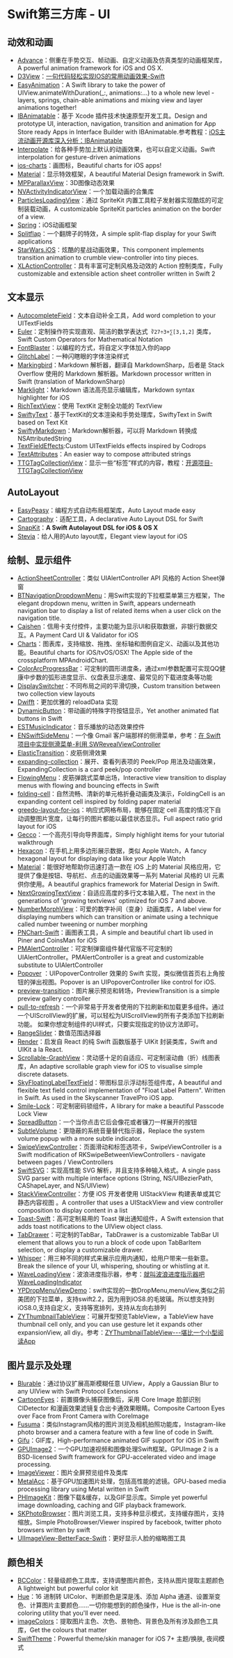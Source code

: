 # Swift第三方库 - UI
## 动效和动画
- [Advance][1]：侧重在手势交互、帧动画、自定义动画及仿真类型的动画框架库，A powerful animation framework for iOS and OS X.
- [D3View][2]：[一句代码轻松实现IOS的常用动画效果-Swift][3]
- [EasyAnimation][4]：A Swift library to take the power of UIView.animateWithDuration(\_:, animations:...) to a whole new level - layers, springs, chain-able animations and mixing view and layer animations together!
- [IBAnimatable][5]：基于 Xcode 插件技术快速原型开发工具。Design and prototype UI, interaction, navigation, transition and animation for App Store ready Apps in Interface Builder with IBAnimatable.参考教程：[iOS主流动画开源库深入分析：IBAnimatable][6]
- [Interpolate][7]：给各种手势加上默认的动画效果，也可以自定义动画。Swift interpolation for gesture-driven animations
- [ios-charts][8]：画图标，Beautiful charts for iOS apps!
- [Material][9]：显示特效框架，A beautiful Material Design framework in Swift. 
- [MPParallaxView][10]：3D图像动态效果
- [NVActivityIndicatorView][11]：一个加载动画的合集库
- [ParticlesLoadingView][12]：通过 SpriteKit 内置工具粒子发射器实现酷炫的可定制装载动画，A customizable SpriteKit particles animation on the border of a view.
- [Spring][13]：iOS动画框架
- [Splitflap][14]：一个翻牌子的特效，A simple split-flap display for your Swift applications
- [StarWars.iOS][15]：炫酷的星战动画效果，This component implements transition animation to crumble view-controller into tiny pieces.
- [XLActionController][16]：具有丰富可定制风格及动效的 Action 控制类库，Fully customizable and extensible action sheet controller written in Swift 2

## 文本显示
- [AutocompleteField][17]：文本自动补全工具，Add word completion to your UITextFields
- [Euler][18]：定制操作符实现直观、简洁的数学表达式` ∛27÷3+∑[3,1,2]` 类库，Swift Custom Operators for Mathematical Notation
- [FontBlaster][19]：以编程的方式，将自定义字体加入你的app
- [GlitchLabel][20]：一种闪瞎眼的字体渲染样式
- [Markingbird][21]：Markdown 解析器，翻译自 MarkdownSharp，后者是 Stack Overflow 使用的 Markdown 解析器。Markdown processor written in Swift (translation of MarkdownSharp)
- [Marklight][22]：Markdown 语法高亮显示编辑库，Markdown syntax highlighter for iOS
- [RichTextView][23]：使用 TextKit 定制全功能的 TextView
- [SwiftyText][24]：基于TextKit的文本渲染和手势处理库，SwiftyText in Swift based on Text Kit
- [SwiftyMarkdown][25]：Markdown解析器，可以将 Markdown 转换成 NSAttributedString
- [TextFieldEffects][26]:Custom UITextFields effects inspired by Codrops
- [TextAttributes][27]：An easier way to compose attributed strings
- [TTGTagCollectionView][28]：显示一些“标签”样式的内容，教程：[开源项目-TTGTagCollectionView][29]

## AutoLayout
- [EasyPeasy][30]：编程方式自动布局框架库，Auto Layout made easy
- [Cartography][31]：适配工具，A declarative Auto Layout DSL for Swift
 - [SnapKit][32]：**A Swift Autolayout DSL for iOS & OS X**
- [Stevia][33]：给人用的Auto layout库，Elegant view layout for iOS 

## 绘制、显示组件
- [ActionSheetController][34]：类似 UIAlertController API 风格的 Action Sheet弹窗
- [BTNavigationDropdownMenu][35]：用Swift实现的下拉框菜单第三方框架，The elegant dropdown menu, written in Swift, appears underneath navigation bar to display a list of related items when a user click on the navigation title.
- [Caishen][36]：信用卡支付控件，主要功能为显示UI和获取数据，非银行数据交互。A Payment Card UI & Validator for iOS
- [Charts][37]：图表库，支持缩放、拖拽、坐标轴和图例自定义、动画以及其他功能。Beautiful charts for iOS/tvOS/OSX! The Apple side of the crossplatform MPAndroidChart.
- [ColorArcProgressBar][38]：可定制的圆形进度条，通过xml参数配置可实现QQ健康中步数的弧形进度显示、仪盘表显示速度、最常见的下载进度条等功能
- [DisplaySwitcher][39]：不同布局之间的平滑切换，Custom transition between two collection view layouts
- [Dwifft][40]：更加优雅的 reloadData 实现
- [DynamicButton][41]：带动画的特殊字符按钮显示，Yet another animated flat buttons in Swift 
- [ESTMusicIndicator][42]：音乐播放的动态效果控件
- [ENSwiftSideMenu][43]：一个像 Gmail 客户端那样的侧滑菜单，参考：[在 Swift 项目中实现侧滑菜单-利用 SWRevealViewController][44]
- [ElasticTransition][45]：皮筋侧滑效果
- [expanding-collection][46]：展开、查看列表项的 Peek/Pop 用法及动画效果，ExpandingCollection is a card peek/pop controller 
- [FlowingMenu][47]：皮筋弹跳式菜单出场，Interactive view transition to display menus with flowing and bouncing effects in Swift
- [folding-cell][48]：自然流畅、清新的单元格折叠动画类及演示，FoldingCell is an expanding content cell inspired by folding paper material
- [greedo-layout-for-ios][49]：响应式网格布局，能够在固定 cell 高度的情况下自动调整图片宽度，让每行的图片都能以最佳状态显示。Full aspect ratio grid layout for iOS
- [Gecco][50]：一个高亮引导向导界面库，Simply highlight items for your tutorial walkthrough
- [Hexacon][51]：在手机上用多边形展示数据，类似 Apple Watch，A fancy hexagonal layout for displaying data like your Apple Watch
- [Material][52]：能很好地帮助你迅速打造一款在 iOS 上的 Material 风格应用，它提供了像是按钮、导航栏、点击的动画效果等一系列 Material 风格的 UI 元素供你使用。A beautiful graphics framework for Material Design in Swift. 
- [NextGrowingTextView][53]：自适应高度的多行文本输入框，The next in the generations of 'growing textviews' optimized for iOS 7 and above.
- [NumberMorphView][54]：可爱的数字补间（变身）动画类库，A label view for displaying numbers which can transition or animate using a technique called number tweening or number morphing
- [PNChart-Swift][55]：画图表工具，A simple and beautiful chart lib used in Piner and CoinsMan for iOS
- [PMAlertController][56]：可定制弹窗组件替代官版不可定制的 UIAlertController。PMAlertController is a great and customizable substitute to UIAlertController
- [Popover][57] ：UIPopoverController 效果的 Swift 实现，类似微信首页右上角按钮的弹出视图。Popover is an UIPopoverController like control for iOS.
- [preview-transition][58]：图片展示预览和转场，PreviewTransition is a simple preview gallery controller
- [pull-to-refresh][59]：一个非常易于开发者使用的下拉刷新和加载更多组件。通过一个UIScrollView的扩展，可以轻松为UIScrollView的所有子类添加下拉刷新功能。 如果你想定制组件的UI样式，只要实现指定的协议方法即可。
- [RangeSlider][60]：数值范围选择器
- [Render][61]：启发自 React 的纯 Swift 函数版基于 UIKit 封装类库，Swift and UIKit a la React.
- [Scrollable-GraphView][62]：灵动感十足的自适应、可定制滚动曲（折）线图表库，An adaptive scrollable graph view for iOS to visualise simple discrete datasets. 
- [SkyFloatingLabelTextField][63]：带图标显示浮动标签组件库，A beautiful and flexible text field control implementation of "Float Label Pattern". Written in Swift. As used in the Skyscanner TravelPro iOS app.
- [Smile-Lock][64]：可定制密码锁组件，A library for make a beautiful Passcode Lock View
- [SpreadButton][65]：一个当你点击它后会像花或者镰刀一样展开的按钮
- [SubtleVolume][66]：更隐蔽的系统音量替代指示器，Replace the system volume popup with a more subtle indicator.
- [SwipeViewController][67]：页面滑动和标签选项卡，SwipeViewController is a Swift modification of RKSwipeBetweenViewControllers - navigate between pages / ViewControllers
- [SwiftSVG][68]：实现高性能 SVG 解析，并且支持多种输入格式。A single pass SVG parser with multiple interface options (String, NS/UIBezierPath, CAShapeLayer, and NS/UIView)
- [StackViewController][69]：方便 iOS 开发者使用 UIStackView 构建表单或其它静态内容视图 。A controller that uses a UIStackView and view controller composition to display content in a list
- [Toast-Swift][70]：高可定制易用的 Toast 弹出通知组件，A Swift extension that adds toast notifications to the UIView object class.
- [TabDrawer][71]：可定制的TabBar，TabDrawer is a customizable TabBar UI element that allows you to run a block of code upon TabBarItem selection, or display a customizable drawer. 
- [Whisper][72]：用三种不同的样式来展示应用内通知，给用户带来一些新意。Break the silence of your UI, whispering, shouting or whistling at it. 
- [WaveLoadingView][73]：波浪进度指示器，参考：[就叫波浪进度指示器吧WaveLoadingIndicator][74]
- [YPDropMenuViewDemo][75]：swift实现的一款DropMenu,menuView,类似之前美团的下拉菜单，支持swift2.2，因为用到iOS8.的毛玻璃。所以想支持到iOS8.0,支持自定义，支持等宽排列，支持从左向右排列
- [ZYThumbnailTableView][76]：可展开型预览TableView，a TableView have thumbnail cell only, and you can use gesture let it expands other expansionView, all diy。参考：[ZYThumbnailTableView---堪比一个小型阅读App][77]

## 图片显示及处理
- [Blurable][78]：通过协议扩展高斯模糊任意 UIView，Apply a Gaussian Blur to any UIView with Swift Protocol Extensions
- [CartoonEyes][79]：前置摄像头捕获图像后，采用 Core Image 脸部识别 CIDetector 和漫画效果滤镜复合出卡通效果眼睛。Composite Cartoon Eyes over Face from Front Camera with CoreImage
- [Fusuma][80]：类似Instagram风格的图片浏览及相机拍照功能库，Instagram-like photo browser and a camera feature with a few line of code in Swift.
- [Gifu][81]：GIF库，High-performance animated GIF support for iOS in Swift
- [GPUImage2][82]：一个GPU加速视频和图像处理Swift框架。GPUImage 2 is a BSD-licensed Swift framework for GPU-accelerated video and image processing.
- [ImageViewer][83]：图片全屏预览组件及类库
- [MetalAcc][84]：基于GPU加速图片处理，包括高性能的滤镜。GPU-based media processing library using Metal written in Swift
- [PHImageKit][85]：图像下载&缓存，以及GIF显示库。Simple yet powerful image downloading, caching and GIF playback framework.
- [SKPhotoBrowser][86]：图片浏览工具，支持多种显示模式，支持缓存图片，支持缩放。Simple PhotoBrowser/Viewer inspired by facebook, twitter photo browsers written by swift
- [UIImageView-BetterFace-Swift][87]：更好显示人脸的缩略图工具

## 颜色相关
- [BCColor][88]：轻量级颜色工具库，支持调整图片颜色，支持从图片提取主题颜色A lightweight but powerful color kit
- [Hue][89]：16 进制转 UIColor、判断颜色是深是浅、添加 Alpha 通道、设置渐变色、计算图片主要颜色……一切你能想到的颜色操作，Hue is the all-in-one coloring utility that you'll ever need. 
- [imageColors][90]：提取图片主色、次色、景物色、背景色及所有涉及颜色工具库，Get the colours that matter
- [SwiftTheme][91]：Powerful theme/skin manager for iOS 7+ 主题/换肤, 夜间模式

[1]:	https://github.com/storehouse/Advance "Advance"
[2]:	https://github.com/mozhenhau/D3View "D3View"
[3]:	http://mozhenhau.com/2015/06/08/D3View/ "一句代码轻松实现IOS的常用动画效果-Swift"
[4]:	https://github.com/icanzilb/EasyAnimation "EasyAnimation"
[5]:	https://github.com/JakeLin/IBAnimatable "IBAnimatable"
[6]:	http://www.jianshu.com/p/5faf36e1f700 "iOS主流动画开源库深入分析<一>：IBAnimatable"
[7]:	https://github.com/marmelroy/Interpolate "Interpolate"
[8]:	https://github.com/danielgindi/ios-charts "ios-charts"
[9]:	https://github.com/CosmicMind/Material "Material"
[10]:	https://github.com/DroidsOnRoids/MPParallaxView "MPParallaxView"
[11]:	https://github.com/ninjaprox/NVActivityIndicatorView
[12]:	https://github.com/BalestraPatrick/ParticlesLoadingView "ParticlesLoadingView"
[13]:	https://github.com/MengTo/Spring "Spring"
[14]:	https://github.com/yannickl/Splitflap "Splitflap"
[15]:	https://github.com/Yalantis/StarWars.iOS "StarWars.iOS"
[16]:	https://github.com/xmartlabs/XLActionController "XLActionController"
[17]:	https://github.com/filipstefansson/AutocompleteField "AutocompleteField"
[18]:	https://github.com/mattt/Euler "Euler"
[19]:	https://github.com/ArtSabintsev/FontBlaster "FontBlaster"
[20]:	https://github.com/kciter/GlitchLabel "GlitchLabel"
[21]:	https://github.com/kristopherjohnson/Markingbird "Markingbird"
[22]:	https://github.com/macteo/Marklight "Marklight"
[23]:	https://github.com/kevinzhow/RichTextView "RichTextView"
[24]:	https://github.com/kejinlu/SwiftyText "SwiftyText"
[25]:	https://github.com/SimonFairbairn/SwiftyMarkdown
[26]:	https://github.com/raulriera/TextFieldEffects "TextFieldEffects"
[27]:	https://github.com/delba/TextAttributes "TextAttributes"
[28]:	https://github.com/zekunyan/TTGTagCollectionView "TTGTagCollectionView"
[29]:	http://tutuge.me/2015/12/31/TTGTagCollectionView/ "开源项目-TTGTagCollectionView"
[30]:	https://github.com/nakiostudio/EasyPeasy "EasyPeasy"
[31]:	https://github.com/robb/Cartography "Cartography"
[32]:	https://github.com/SnapKit/SnapKit "SnapKit"
[33]:	https://github.com/s4cha/Stevia "Stevia"
[34]:	https://github.com/cuzv/ActionSheetController "ActionSheetController"
[35]:	https://github.com/PhamBaTho/BTNavigationDropdownMenu "BTNavigationDropdownMenu"
[36]:	https://github.com/prolificinteractive/Caishen "Caishen"
[37]:	https://github.com/danielgindi/Charts
[38]:	https://github.com/Shinelw/ColorArcProgressBar "ColorArcProgressBar"
[39]:	https://github.com/Yalantis/DisplaySwitcher "DisplaySwitcher"
[40]:	https://github.com/jflinter/Dwifft "Dwifft"
[41]:	https://github.com/yannickl/DynamicButton "DynamicButton"
[42]:	https://github.com/Aufree/ESTMusicIndicator "ESTMusicIndicator"
[43]:	https://github.com/evnaz/ENSwiftSideMenu "ENSwiftSideMenu"
[44]:	https://blog.coding.net/blog/Creating-a-Sidebar-Menu-Using-SWRevealViewController-in-Swift "在 Swift 项目中实现侧滑菜单-利用 SWRevealViewController"
[45]:	https://github.com/lkzhao/ElasticTransition "ElasticTransition"
[46]:	https://github.com/Ramotion/expanding-collection "expanding-collection（也许是展开、查看列表项最浑然天成的 Peek/Pop 用法及动画效果）"
[47]:	https://github.com/yannickl/FlowingMenu "FlowingMenu"
[48]:	https://github.com/Ramotion/folding-cell "folding-cell"
[49]:	https://github.com/500px/greedo-layout-for-ios "greedo-layout-for-ios"
[50]:	https://github.com/yukiasai/Gecco "Gecco"
[51]:	https://github.com/gautier-gdx/Hexacon "Hexacon"
[52]:	https://github.com/CosmicMind/Material "Material"
[53]:	https://github.com/muukii/NextGrowingTextView "NextGrowingTextView"
[54]:	https://github.com/me-abhinav/NumberMorphView "NumberMorphView"
[55]:	https://github.com/kevinzhow/PNChart-Swift "PNChart-Swift"
[56]:	https://github.com/Codeido/PMAlertController "PMAlertController"
[57]:	https://github.com/cuzv/Popover "Popover：UIPopoverController 效果的 Swift 实现，类似微信首页右上角按钮的弹出视图"
[58]:	https://github.com/Ramotion/preview-transition "preview-transition"
[59]:	https://github.com/eggswift/pull-to-refresh "pull-to-refresh"
[60]:	https://github.com/Zengzhihui/RangeSlider "RangeSlider"
[61]:	https://github.com/alexdrone/Render "Render"
[62]:	https://github.com/philackm/Scrollable-GraphView "Scrollable-GraphView"
[63]:	https://github.com/Skyscanner/SkyFloatingLabelTextField "SkyFloatingLabelTextField"
[64]:	https://github.com/liu044100/Smile-Lock "Smile-Lock"
[65]:	https://github.com/liuzhiyi1992/SpreadButton "SpreadButton"
[66]:	https://github.com/andreamazz/SubtleVolume "SubtleVolume"
[67]:	https://github.com/fortmarek/SwipeViewController "SwipeViewController"
[68]:	https://github.com/mchoe/SwiftSVG "SwiftSVG"
[69]:	https://github.com/seedco/StackViewController "StackViewController"
[70]:	https://github.com/scalessec/Toast-Swift "Toast-Swift"
[71]:	https://github.com/winslowdibona/TabDrawer "TabDrawer"
[72]:	https://github.com/hyperoslo/Whisper "Whisper"
[73]:	https://github.com/liuzhiyi1992/WaveLoadingView "WaveLoadingView"
[74]:	http://zyden.vicp.cc/waveloadingindicator/ "就叫波浪进度指示器吧WaveLoadingIndicator"
[75]:	https://github.com/MakeBetterMe/YPDropMenuViewDemo "YPDropMenuViewDemo"
[76]:	https://github.com/liuzhiyi1992/ZYThumbnailTableView "ZYThumbnailTableView"
[77]:	http://zyden.vicp.cc/zythumbnailtableview/
[78]:	https://github.com/FlexMonkey/Blurable "Blurable"
[79]:	https://github.com/FlexMonkey/CartoonEyes "CartoonEyes"
[80]:	https://github.com/ytakzk/Fusuma "Fusuma"
[81]:	https://github.com/kaishin/Gifu
[82]:	https://github.com/BradLarson/GPUImage2 "GPUImage2"
[83]:	https://github.com/MailOnline/ImageViewer "ImageViewer"
[84]:	https://github.com/wangjwchn/MetalAcc "MetalAcc"
[85]:	https://github.com/producthunt/PHImageKit "PHImageKit"
[86]:	https://github.com/suzuki-0000/SKPhotoBrowser
[87]:	https://github.com/croath/UIImageView-BetterFace-Swift "UIImageView-BetterFace-Swift"
[88]:	https://github.com/boycechang/BCColor "BCColor"
[89]:	https://github.com/hyperoslo/Hue "Hue"
[90]:	https://github.com/robipresotto/imageColors "imageColors"
[91]:	https://github.com/jiecao-fm/SwiftTheme "SwiftTheme"